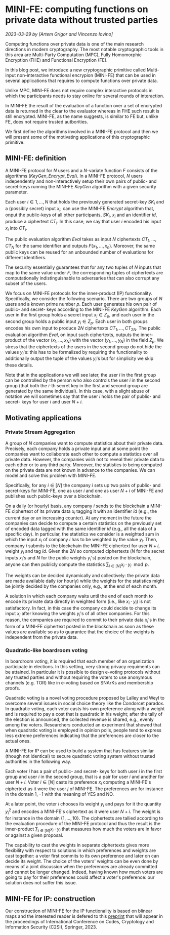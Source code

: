 # MINI-FE: computing functions on private data without trusted parties

*2023-03-29 by [Artem Grigor and Vincenzo Iovino]*

Computing functions over private data is one of the main research directions in modern cryptography.
The most notable cryptographic tools in this area are Multi-Party Computation (MPC), Fully Homomorphic Encryption (FHE) and Functional Encryption (FE).

In this blog post, we introduce a new cryptographic primitive called Multi-input non-interactive functional encrypion (MINI-FE) that can be used in several applications that requires to compute functions over private data. 


Unlike MPC, MINI-FE does not require complex interactive protocols in which the participants needs to stay online for several rounds of interaction.

In MINI-FE the result of the evaluation of a function over a set of encrypted data is returned in the clear to the evaluator whereas in FHE such result is still encrypted.
MINI-FE, as the name suggests, is similar to FE but, unlike FE, does not require trusted autborities.

We first define the algorithms involved in a MINI-FE protocol and then we will present some of the motivating applications of this cryptographic primitive.

## MINI-FE: definition
A MINI-FE protocol for $N$ users and a $N$-variate function $F$ consists of the algorithms $(KeyGen, Encrypt, Eval)$.
In a MINI-FE protocol, $N$ users independently and non-interactively setup their own pairs of public- and secret-keys running the MINI-FE $KeyGen$ algorithm with a given security parameter.

Each user $i\in {1, \ldots,N}$ that holds the previously generated secret-key $SK_i$ and a (possibly secret) input $x_i$, can use the MINI-FE $Encrypt$ algorithm that,  onput the public-keys of all other participants, $SK_i$, $x_i$ and an identifier $id$, produce a ciphertext $CT_i$.
In this case, we say that user $i$ encoded his input $x_i$ into $CT_i$.

The public evaluation algorithm $Eval$ takes as input $N$ ciphertexts $CT_1,\ldots,CT_N$ for the same identifier and outputs $F(x_1,\ldots,x_n)$. Moreover, the same public keys can be reused for an unbounded number of evaluations for different identifiers. 

The security essentially guarantees that for any two tuples of $N$ inputs that map to the same value under $F$, the corresponding tuples of ciphertexts are computationally indistinguishable to adversaries that can also corrupt any subset of the users. 

We focus on MINI-FE protocols for the inner-product (IP) functionality. Specifically, we consider the following scenario.
There are two groups of $N$ users and a known prime number $p$. Each user generates his own pair of public- and secret- keys according to the MINI-FE $KeyGen$ algorithm.
Each user in the first group holds a secret input $x_i\in Z_p$, and each user in the second group holds a public input $y_i\in Z_p$.
Each user in both groups encodes his own input to produce $2N$ ciphertexts $CT_1,\ldots, CT_{2N}$.
The public evaluation algorithm $Eval$, on input such ciphertexts, outputs the inner-product of the vector $(x_1,\ldots,x_N)$ with the vector $(y_1,\ldots,y_N)$ in the field $Z_p$.
We stress that the ciphertexts of the users in the second group do not hide the values $y_i$'s: this has to be formalized by requiring the functionality to additionally output the tuple of the values $y_i$'s but for simplicity we skip these details.

Note that in the applications we will see later, the user $i$ in the first group can be controlled by the person who also controls the user $i$ in the second group (that both the $i$-th secret key in the first and second group are generated by the same individual). 
In this case, with a slight abuse of notation we will sometimes say that the user $i$ holds the pair of public- and secret- keys for user $i$ and user $N+i$. 

## Motivating applications
### Private Stream Aggregation
A group of $N$ companies want to compute statistics about their private data.
Precisely, each company holds a private input and at some point 
the companies want to collaborate each other to compute a statistics over all private data. However, the companies wish not to reveal their private data to each other or to any third party.
Moreover, the statistics to being computed on the private data are not known in advance to the companies.
We can model and solve this problem with MINI-FE.

Specifically, for any $i\in[N]$ the company $i$ sets up two pairs of public- and secret-keys for MINI-FE, one as user $i$ and one as user $N+i$ of MINI-FE and publishes such public-keys over a blockchain.

On a daily (or hourly) basis, any company $i$ sends to the blockchain a MINI-FE ciphertext of its private data $x_i$ tagging it with an identifier $id$ (e.g., the current day or an increasing counter). 
At any moment in the future the companies can decide to compute a certain statistics on the previously  set of encoded data tagged with the same identifier $id$ (e.g., all the data of a specific day). 
In particular, the statistics we consider is a weighted sum in which the input $x_i$ of company $i$ has to be weighted by the value $y_i$.
Then, company $i$ submits to the blockchain the MINI-FE ciphertext for user $N+i$, weight $y_i$ and tag $id$. 
Given the $2N$ so computed ciphertexts ($N$ for the secret inputs $x_i$'s and $N$ for the public weights $y_i$'s) posted on the blockchain, anyone can then publicly compute the statistics $\sum_{i\in[N]} x_i\cdot y_i \mod p$.

The weights can be decided dynamically and collectively: the private data are made available daily (or hourly) while the weights for the statistics might be jointly decided by the companies only, e.g., at the end of each month. 

A solution in which each company waits until the end of each month to encode its private data directly in weighted form (i.e., like $x_i\cdot y_i$) is not satisfactory. 
In fact, in this case the company could decide to change its input $x_i$ after knowing the weights $y_i$'s of all other companies. For this reason, the companies are required to commit to their private data $x_i$'s in the form of a MINI-FE ciphertext posted in the blockchain as soon as these values are available so as to guarantee that the choice of the weights is independent from the private data. 


### Quadratic-like boardroom voting

In boardroom voting, it is required that each member of an organization participate in elections. In this setting, very strong privacy requiments can be attained. In particular it is possible to design e-voting protocols without any trusted parties and without requiring the voters to use anonymous channels (e.g. TOR) like in e-voting based on SNArKs and membership proofs.

Quadratic voting is a novel voting procedure proposed by Lalley and Weyl to overcome several issues in social choice theory like the Condorcet paradox. 
In quadratic voting, each voter casts his own preference along with a weight and is required to pay a cost that is quadratic in his weight; after the tally of the election is announced, the collected revenue is shared, e.g., evenly among the voters.
Researchers conducted an experiment that showed that when quadratic voting is employed in opinion polls, people tend to express less extreme preferences indicating that the preferences are closer to the actual ones.


A MINI-FE for IP can be used to build a system that has features similar (though not identical) to secure quadratic voting system without trusted authorities in the following way.

Each voter $i$ has a pair of public- and secret- keys for both user $i$ in the first group and user $i$ in the second group, that is a pair for user $i$ and another for user $N+i$.
Voter $i\in[N]$ casts its preference $x_i$ computing a MINI-FE's ciphertext as it were the user $j$ of MINI-FE. The preferences are for instance in the domain ${1,-1}$ with the meaning of YES and NO.

At a later point, the voter $i$ chooses its weight $y_i$ and pays for it the quantity $y_i^2$ and encodes a MINI-FE's ciphertext as it were user $N+i$. The weight is for instance in the domain $\{1,\ldots,10\}$.
The ciphertexts are tallied according to the evaluation procedure of the MINI-FE protocol and thus the result is the inner-product $\sum_{i\in[N]} x_i\cdot y_i$ that measures how much the voters are in favor or against a given proposal.

The capability to cast the weights in separate ciphertexts gives more flexibility with respect to solutions in which preferences and weights are cast together: a voter first commits to its own preference and later on can decide its weight. The choice of the voters' weights can be even done by means of a joint discussion when the preferences are already committed and cannot be longer changed. Indeed, having known how much voters are going to pay for their preferences could affect a voter's preference: our solution does not suffer this issue.

## MINI-FE for IP: construction

Our construction of MINI-FE for the IP functionality is based on blinear maps and the interested reader is defered to this [preprint](https://drive.google.com/file/d/1E6bmP5yhsAleeu34bBPRwtTEvflrKJf9/view?usp=sharing) that will appear in the proceedings of International Conference on Codes, Cryptology and Information Security (C2SI), Springer, 2023.



